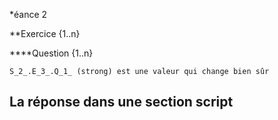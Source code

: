 *éance 2

**Exercice {1..n} 

****Question {1..n} 

    S_2_.E_3_.Q_1_ (strong) est une valeur qui change bien sûr
   ## La réponse dans une section script ##

